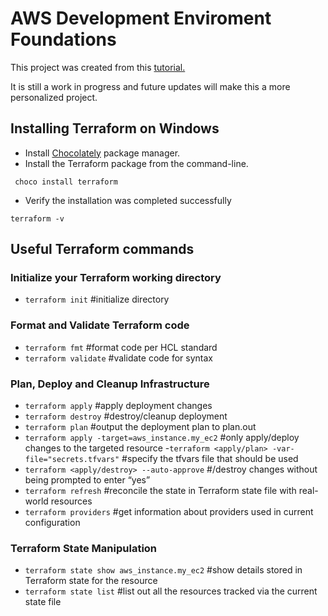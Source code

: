 # AWS Development Enviroment Foundations
 
This project was created from this [tutorial.](https://www.youtube.com/watch?v=iRaai1IBlB0)

It is still a work in progress and future updates will make this a more personalized project.

## Installing Terraform on Windows
* Install [Chocolately](https://chocolatey.org/install#individual) package manager.
* Install the Terraform package from the command-line.
```properties
 choco install terraform
```
* Verify the installation was completed successfully
```properties
terraform -v
```

## Useful Terraform commands
### Initialize your Terraform working directory
- ```terraform init``` #initialize directory

### Format and Validate Terraform code
- ```terraform fmt``` #format code per HCL standard
- ```terraform validate``` #validate code for syntax

### Plan, Deploy and Cleanup Infrastructure
- ```terraform apply``` #apply deployment changes 
- ```terraform destroy``` #destroy/cleanup deployment
- ```terraform plan``` #output the deployment plan to plan.out
- ```terraform apply -target=aws_instance.my_ec2``` #only apply/deploy changes to the targeted resource
-```terraform <apply/plan> -var-file="secrets.tfvars"``` #specify the tfvars file that should be used
- ```terraform <apply/destroy> --auto-approve``` #/destroy changes without being prompted to enter “yes”
- ```terraform refresh``` #reconcile the state in Terraform state file with real-world resources
- ```terraform providers``` #get information about providers used in current configuration

### Terraform State Manipulation
- ```terraform state show aws_instance.my_ec2``` #show details stored in Terraform state for the resource
- ```terraform state list``` #list out all the resources tracked via the current state file